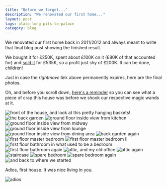 ```yaml
---
title: "Before we forget..."
description: "We renovated our first home..."
layout: post
tags: plato-long pits-to-palace
category: blog
---
```


We renovated our first home back in 2011/2012 and always meant to write that final blog post showing the finished result.

We bought it for £250K, spent about £100K on it (£80K of that accounted for) and [sold it](http://www.rightmove.co.uk/property-for-sale/property-34967835.html) for £535K, so a profit just shy of £200K. It can be done, children!

Just in case the *rightmove* link above permanently expires, here are the final photos.

Oh, and before you scroll down, [here's a reminder](/2011/06/15/the-first-viewing-on-22nd-of-march-2011-as-you/) so you can <span class="highlight">see what a piece of crap this house was before we shook our respective magic wands at it</span>.

![front of the house, and look at this pretty hanging baskets!](/assets/posts/2016-11-16-before-we-forget-2/36308_HAR150316_IMG_00_0000_max_656x437.JPG)
![the back garden](/assets/posts/2016-11-16-before-we-forget-2/36308_HAR150316_IMG_01_0000_max_656x437.JPG)
![ground floor inside view from kitchen](/assets/posts/2016-11-16-before-we-forget-2/36308_HAR150316_IMG_02_0000_max_656x437.JPG)
![ground floor inside view from midway](/assets/posts/2016-11-16-before-we-forget-2/36308_HAR150316_IMG_03_0000_max_656x437.JPG)
![ground floor inside view from lounge](/assets/posts/2016-11-16-before-we-forget-2/36308_HAR150316_IMG_04_0000_max_656x437.JPG)
![ground floor inside view from dining area](/assets/posts/2016-11-16-before-we-forget-2/36308_HAR150316_IMG_05_0000_max_656x437.JPG)
![back garden again](/assets/posts/2016-11-16-before-we-forget-2/36308_HAR150316_IMG_06_0000_max_656x437.JPG)
![first floor master bedroom](/assets/posts/2016-11-16-before-we-forget-2/36308_HAR150316_IMG_07_0000_max_656x437.JPG)
![first floor master bedroom II](/assets/posts/2016-11-16-before-we-forget-2/36308_HAR150316_IMG_08_0000_max_656x437.JPG)
![first floor bathroom in what used to be a bedroom](/assets/posts/2016-11-16-before-we-forget-2/36308_HAR150316_IMG_09_0000_max_656x437.JPG)
![first floor bathroom again](/assets/posts/2016-11-16-before-we-forget-2/36308_HAR150316_IMG_10_0000_max_656x437.JPG)
![attic, and my old office](/assets/posts/2016-11-16-before-we-forget-2/36308_HAR150316_IMG_11_0000_max_656x437.JPG)
![attic again](/assets/posts/2016-11-16-before-we-forget-2/36308_HAR150316_IMG_12_0000_max_656x437.JPG)
![staircase](/assets/posts/2016-11-16-before-we-forget-2/36308_HAR150316_IMG_13_0000_max_656x437.JPG)
![spare bedroom](/assets/posts/2016-11-16-before-we-forget-2/36308_HAR150316_IMG_14_0000_max_656x437.JPG)
![spare bedroom again](/assets/posts/2016-11-16-before-we-forget-2/36308_HAR150316_IMG_15_0000_max_656x437.JPG)
![and back to where we started](/assets/posts/2016-11-16-before-we-forget-2/36308_HAR150316_IMG_16_0000_max_656x437.JPG)

Adios, first house. It was nice living in you.

![adios](/assets/posts/2016-11-16-before-we-forget-2/IMG_0660.JPG)
